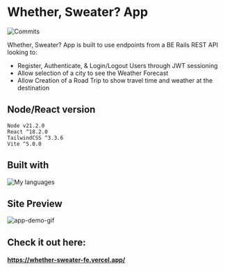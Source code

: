 # Whether, Sweater? App
![Commits](https://badgen.net/github/last-commit/DavisWeimer/whether-sweater-fe?icon=github)

Whether, Sweater? App is built to use endpoints from a BE Rails REST API looking to:
- Register, Authenticate, & Login/Logout Users through JWT sessioning
- Allow selection of a city to see the Weather Forecast
- Allow Creation of a Road Trip to show travel time and weather at the destination

## Node/React version<br>
`Node v21.2.0`<br>
`React ^18.2.0`<br>
`TailwindCSS ^3.3.6`<br>
`Vite ^5.0.0`<br>

## Built with<br>
<img src="https://skillicons.dev/icons?i=react,nodejs,vite,tailwind,vscode,vercel" alt="My languages"/>

Site Preview
-------------
![app-demo-gif](https://github.com/DavisWeimer/whether-sweater-fe/assets/128326999/8a16b980-f958-4679-9576-1548d069fd70)


Check it out here:
-------------
#### https://whether-sweater-fe.vercel.app/
